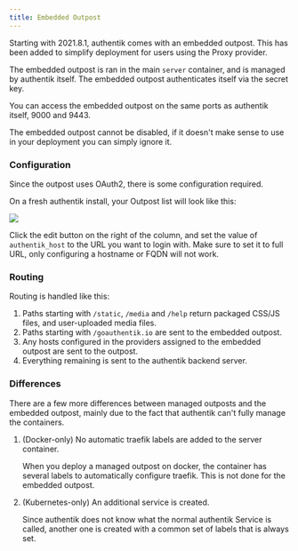 ```yaml
---
title: Embedded Outpost
---
```


Starting with 2021.8.1, authentik comes with an embedded outpost. This has been added to simplify deployment for users using the Proxy provider.

The embedded outpost is ran in the main `server` container, and is managed by authentik itself. The embedded outpost authenticates itself via the secret key.

You can access the embedded outpost on the same ports as authentik itself, 9000 and 9443.

The embedded outpost cannot be disabled, if it doesn't make sense to use in your deployment you can simply ignore it.

### Configuration

Since the outpost uses OAuth2, there is some configuration required.

On a fresh authentik install, your Outpost list will look like this:

![](./stock.png)

Click the edit button on the right of the column, and set the value of `authentik_host` to the URL you want to login with.
Make sure to set it to full URL, only configuring a hostname or FQDN will not work.

### Routing

Routing is handled like this:

1. Paths starting with `/static`, `/media` and `/help` return packaged CSS/JS files, and user-uploaded media files.
2. Paths starting with `/goauthentik.io` are sent to the embedded outpost.
3. Any hosts configured in the providers assigned to the embedded outpost are sent to the outpost.
4. Everything remaining is sent to the authentik backend server.

### Differences

There are a few more differences between managed outposts and the embedded outpost, mainly due to the fact that authentik can't fully manage the containers.

1. (Docker-only) No automatic traefik labels are added to the server container.

    When you deploy a managed outpost on docker, the container has several labels to automatically configure traefik. This is not done for the embedded outpost.

2. (Kubernetes-only) An additional service is created.

    Since authentik does not know what the normal authentik Service is called, another one is created with a common set of labels that is always set.
